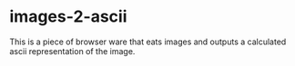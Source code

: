 # images-2-ascii
This is a piece of browser ware that eats images and outputs a calculated ascii representation of the image.
